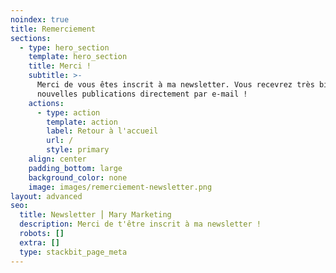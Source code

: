 ```yaml
---
noindex: true
title: Remerciement
sections:
  - type: hero_section
    template: hero_section
    title: Merci !
    subtitle: >-
      Merci de vous êtes inscrit à ma newsletter. Vous recevrez très bientôt nos
      nouvelles publications directement par e-mail !
    actions:
      - type: action
        template: action
        label: Retour à l'accueil
        url: /
        style: primary
    align: center
    padding_bottom: large
    background_color: none
    image: images/remerciement-newsletter.png
layout: advanced
seo:
  title: Newsletter ⎮ Mary Marketing
  description: Merci de t'être inscrit à ma newsletter !
  robots: []
  extra: []
  type: stackbit_page_meta
---
```

